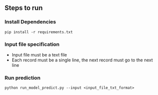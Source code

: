 ## Steps to run

### Install Dependencies
```
pip install -r requirements.txt
```

### Input file specification

- Input file must be a text file
- Each record must be a single line, the next record must go to the next line

### Run prediction
```
python run_model_predict.py --input <input_file_txt_format>
```
